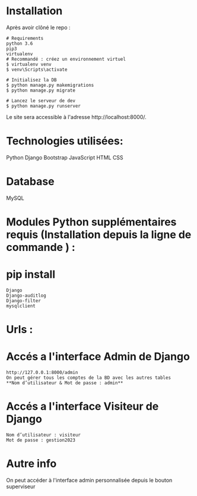 # Installation
Après avoir clôné le repo :

    # Requirements
    python 3.6
    pip3
    virtualenv
    # Recommandé : créez un environnement virtuel
    $ virtualenv venv
    $ venv\Scripts\activate
    
    # Initialisez la DB
    $ python manage.py makemigrations
    $ python manage.py migrate
    
    # Lancez le serveur de dev
    $ python manage.py runserver

Le site sera accessible à l'adresse http://localhost:8000/.
# Technologies utilisées:
Python
Django
Bootstrap
JavaScript
HTML
CSS
# Database
MySQL
# Modules Python supplémentaires requis (Installation depuis la ligne de commande ) :
  # pip install  
    Django 
    Django-auditlog
    Django-filter
    mysqlclient

# Urls :

  # Accés a l'interface Admin de Django
    http://127.0.0.1:8000/admin 
    On peut gérer tous les comptes de la BD avec les autres tables 
    **Nom d’utilisateur & Mot de passe : admin**

  # Accés a l'interface Visiteur de Django
    Nom d’utilisateur : visiteur
    Mot de passe : gestion2023

# Autre info
  On peut accéder à l'interface admin personnalisée depuis le bouton superviseur 
   



